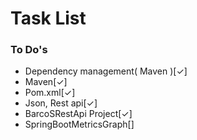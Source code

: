 
# Task List
### To Do's 
* Dependency management( Maven )[✓]
* Maven[✓]
* Pom.xml[✓] 
* Json, Rest api[✓] 
* BarcoSRestApi Project[✓]
* SpringBootMetricsGraph[]


